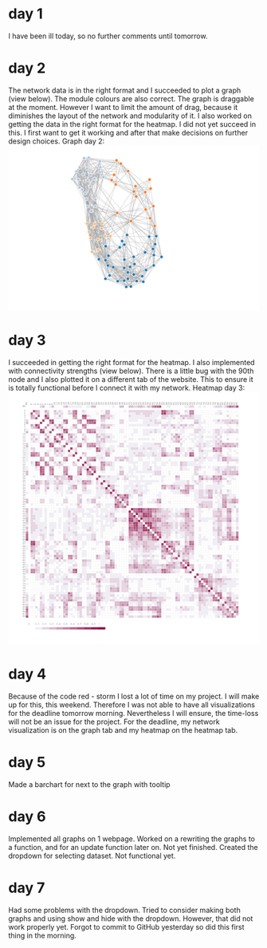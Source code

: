 # day 1
I have been ill today, so no further comments until tomorrow.

# day 2
The network data is in the right format and I succeeded to plot a graph (view below). The module colours are also correct. The graph is draggable at the moment. However I want to limit the amount of drag, because it diminishes the layout of the network and modularity of it. I also worked on getting the data in the right format for the heatmap. I did not yet succeed in this.
I first want to get it working and after that make decisions on further design choices.
Graph day 2:
![](/doc/graphday2.png)

# day 3
I succeeded in getting the right format for the heatmap. I also implemented with connectivity strengths (view below). There is a little bug with the 90th node and I also plotted it on a different tab of the website. This to ensure it is totally functional before I connect it with my network.
Heatmap day 3:
![](/doc/heatmapday3.png)

# day 4 
Because of the code red - storm I lost a lot of time on my project. I will make up for this, this weekend. Therefore I was not able to have all visualizations for the deadline tomorrow morning. Nevertheless I will ensure, the time-loss will not be an issue for the project. 
For the deadline, my network visualization is on the graph tab and my heatmap on the heatmap tab.

# day 5
Made a barchart for next to the graph with tooltip

# day 6
Implemented all graphs on 1 webpage. Worked on a rewriting the graphs to a function, and for an update function later on. Not yet finished. Created the dropdown for selecting dataset. Not functional yet.

# day 7
Had some problems with the dropdown. Tried to consider making both graphs and using show and hide with the dropdown. However, that did not work properly yet. Forgot to commit to GitHub yesterday so did this first thing in the morning.
